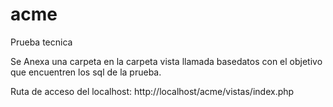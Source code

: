 # acme
 Prueba tecnica

 Se Anexa una carpeta en la carpeta vista llamada basedatos con el objetivo que encuentren los sql de la prueba.

 Ruta de acceso del localhost: http://localhost/acme/vistas/index.php

